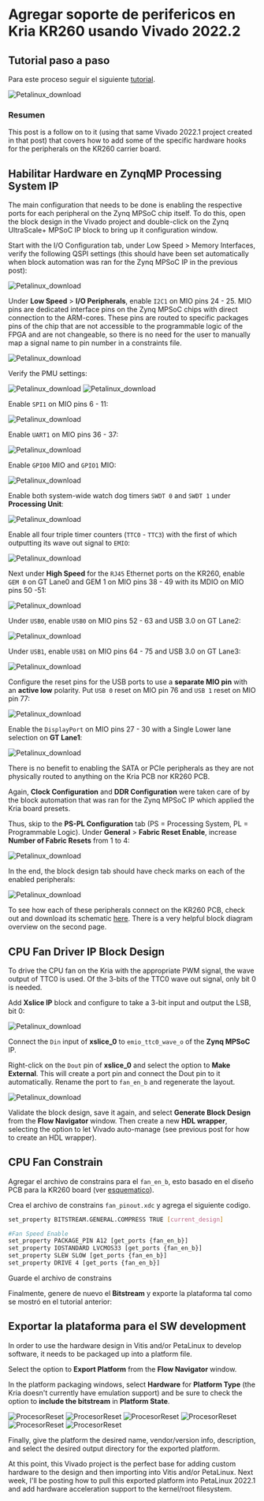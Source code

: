 # Agregar soporte de perifericos en Kria KR260 usando Vivado 2022.2

## Tutorial paso a paso

Para este proceso seguir el siguiente [tutorial](https://www.hackster.io/whitney-knitter/add-peripheral-support-to-kria-kr260-vivado-2022-1-project-874960).

![Petalinux_download](./T02_Images/Portada.avif)

### Resumen

This post is a follow on to it (using that same Vivado 2022.1 project created in that post) that covers how to add some of the specific hardware hooks for the peripherals on the KR260 carrier board.

## Habilitar Hardware en ZynqMP Processing System IP

The main configuration that needs to be done is enabling the respective ports for each peripheral on the Zynq MPSoC chip itself. To do this, open the block design in the Vivado project and double-click on the Zynq UltraScale+ MPSoC IP block to bring up it configuration window.

Start with the I/O Configuration tab, under Low Speed > Memory Interfaces, verify the following QSPI settings (this should have been set automatically when block automation was ran for the Zynq MPSoC IP in the previous post):

![Petalinux_download](./T02_Images/IO_Config_1.avif)

Under **Low Speed** > **I/O Peripherals**, enable `I2C1` on MIO pins 24 - 25. MIO pins are dedicated interface pins on the Zynq MPSoC chips with direct connection to the ARM-cores. These pins are routed to specific packages pins of the chip that are not accessible to the programmable logic of the FPGA and are not changeable, so there is no need for the user to manually map a signal name to pin number in a constraints file.

![Petalinux_download](./T02_Images/IO_Config_2.avif)

Verify the PMU settings:

![Petalinux_download](./T02_Images/IO_Config_3-1.avif)
![Petalinux_download](./T02_Images/IO_Config_3-2.avif)

Enable `SPI1` on MIO pins 6 - 11:

![Petalinux_download](./T02_Images/IO_Config_4.avif)

Enable `UART1` on MIO pins 36 - 37:

![Petalinux_download](./T02_Images/IO_Config_5.avif)

Enable `GPIO0` MIO and `GPIO1` MIO:

![Petalinux_download](./T02_Images/IO_Config_6.avif)

Enable both system-wide watch dog timers `SWDT 0` and `SWDT 1` under **Processing Unit**:

![Petalinux_download](./T02_Images/IO_Config_7.avif)

Enable all four triple timer counters (`TTC0` - `TTC3`) with the first of which outputting its wave out signal to `EMIO`:

![Petalinux_download](./T02_Images/IO_Config_8.avif)

Next under **High Speed** for the `RJ45` Ethernet ports on the KR260, enable `GEM 0` on GT Lane0 and GEM 1 on MIO pins 38 - 49 with its MDIO on MIO pins 50 -51:

![Petalinux_download](./T02_Images/IO_Config_9.avif)

Under `USB0`, enable `USB0` on MIO pins 52 - 63 and USB 3.0 on GT Lane2:

![Petalinux_download](./T02_Images/IO_Config_10-1.avif)

Under `USB1`, enable `USB1` on MIO pins 64 - 75 and USB 3.0 on GT Lane3:

![Petalinux_download](./T02_Images/IO_Config_10-2.avif)

Configure the reset pins for the USB ports to use a **separate MIO pin** with an **active low** polarity. Put `USB 0` reset on MIO pin 76 and `USB 1` reset on MIO pin 77:

![Petalinux_download](./T02_Images/IO_Config_10-3.avif)

Enable the `DisplayPort` on MIO pins 27 - 30 with a Single Lower lane selection on **GT Lane1**:

![Petalinux_download](./T02_Images/IO_Config_11.avif)

There is no benefit to enabling the SATA or PCIe peripherals as they are not physically routed to anything on the Kria PCB nor KR260 PCB.

Again, **Clock Configuration** and **DDR Configuration** were taken care of by the block automation that was ran for the Zynq MPSoC IP which applied the Kria board presets.

Thus, skip to the **PS-PL Configuration** tab (PS = Processing System, PL = Programmable Logic). Under **General** > **Fabric Reset Enable**, increase **Number of Fabric Resets** from 1 to 4:

![Petalinux_download](./T02_Images/IO_Config_12.avif)

In the end, the block design tab should have check marks on each of the enabled peripherals:

![Petalinux_download](./T02_Images/IO_Config_13.avif)

To see how each of these peripherals connect on the KR260 PCB, check out and download its schematic [here](https://login.xilinx.com/app/xilinxinc_f5awsprod_1/exknv8ms950lm0Ldh0x7/sso/saml). There is a very helpful block diagram overview on the second page.

## CPU Fan Driver IP Block Design

To drive the CPU fan on the Kria with the appropriate PWM signal, the wave output of TTC0 is used. Of the 3-bits of the TTC0 wave out signal, only bit 0 is needed.

Add **Xslice IP** block and configure to take a 3-bit input and output the LSB, bit 0:

![Petalinux_download](./T02_Images/FanDriver_1.avif)

Connect the `Din` input of **xslice_0** to `emio_ttc0_wave_o` of the **Zynq MPSoC** IP.

Right-click on the `Dout` pin of **xslice_0** and select the option to **Make External**. This will create a port pin and connect the Dout pin to it automatically. Rename the port to `fan_en_b` and regenerate the layout.

![Petalinux_download](./T02_Images/FanDriver_2.avif)

Validate the block design, save it again, and select **Generate Block Design** from the **Flow Navigator** window. Then create a new **HDL wrapper**, selecting the option to let Vivado auto-manage (see previous post for how to create an HDL wrapper).

## CPU Fan Constrain

Agregar el archivo de constrains para el `fan_en_b`, esto basado en el diseño PCB para la KR260 board (ver [esquematico](https://login.xilinx.com/app/xilinxinc_f5awsprod_1/exknv8ms950lm0Ldh0x7/sso/saml)).

Crea el archivo de constrains `fan_pinout.xdc` y agrega el siguiente codigo.

```bash
set_property BITSTREAM.GENERAL.COMPRESS TRUE [current_design]

#Fan Speed Enable
set_property PACKAGE_PIN A12 [get_ports {fan_en_b}]
set_property IOSTANDARD LVCMOS33 [get_ports {fan_en_b}]
set_property SLEW SLOW [get_ports {fan_en_b}]
set_property DRIVE 4 [get_ports {fan_en_b}]
```

Guarde el archivo de constrains

Finalmente, genere de nuevo el **Bitstream** y exporte la plataforma tal como se mostró en el tutorial anterior:

## Exportar la plataforma para el SW development

In order to use the hardware design in Vitis and/or PetaLinux to develop software, it needs to be packaged up into a platform file.

Select the option to **Export Platform** from the **Flow Navigator** window.

In the platform packaging windows, select **Hardware** for **Platform Type** (the Kria doesn't currently have emulation support) and be sure to check the option to **include the bitstream** in **Platform State**.

![ProcesorReset](./T01_Images/export_1.avif)
![ProcesorReset](./T01_Images/export_2.avif)
![ProcesorReset](./T01_Images/export_3.avif)
![ProcesorReset](./T01_Images/export_4.avif)
![ProcesorReset](./T01_Images/export_5.avif)
![ProcesorReset](./T01_Images/export_6.avif)

Finally, give the platform the desired name, vendor/version info, description, and select the desired output directory for the exported platform.

At this point, this Vivado project is the perfect base for adding custom hardware to the design and then importing into Vitis and/or PetaLinux. Next week, I'll be posting how to pull this exported platform into PetaLinux 2022.1 and add hardware acceleration support to the kernel/root filesystem.
